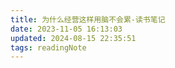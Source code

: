 ```yaml
---
title: 为什么经营这样用脑不会累-读书笔记
date: 2023-11-05 16:13:03
updated: 2024-08-15 22:35:51
tags: readingNote
---
```

